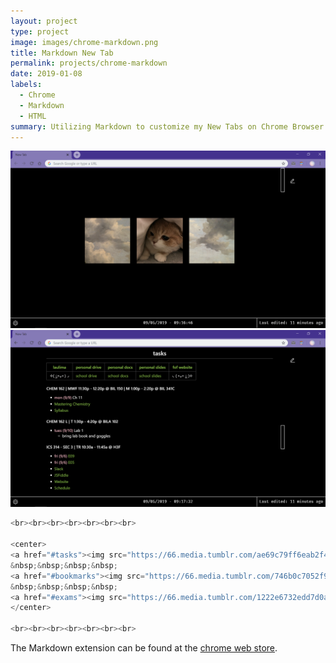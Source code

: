 ```yaml
---
layout: project
type: project
image: images/chrome-markdown.png
title: Markdown New Tab
permalink: projects/chrome-markdown
date: 2019-01-08
labels:
  - Chrome
  - Markdown
  - HTML
summary: Utilizing Markdown to customize my New Tabs on Chrome Browser.
---
```


<img class="ui image" src="/images/tab-start.png">
<img class="ui image" src="/images/tab-tasks.png">

```js
<br><br><br><br><br><br><br>

<center>
<a href="#tasks"><img src="https://66.media.tumblr.com/ae69c79ff6eab2f43fd6e228aa69de3a/tumblr_nj3u85wrej1s43atqo1_1280.jpg" width="20%"></a>
&nbsp;&nbsp;&nbsp;&nbsp;
<a href="#bookmarks"><img src="https://66.media.tumblr.com/746b0c7052f9dd6271b1e38f14df5b56/tumblr_p80v5q2GKH1wuqo58o1_1280.png" width="20.33%"></a>
&nbsp;&nbsp;&nbsp;&nbsp;
<a href="#exams"><img src="https://66.media.tumblr.com/1222e6732edd7d0aa38f82a8e56be300/tumblr_nj3u85wrej1s43atqo2_1280.jpg" width="20%"></a>
</center>

<br><br><br><br><br><br><br>
```

The Markdown extension can be found at the [chrome web store](https://chrome.google.com/webstore/detail/markdown-new-tab/demppioeofcekpjcnlkmdjbabifjnokj?hl=en-GB).
